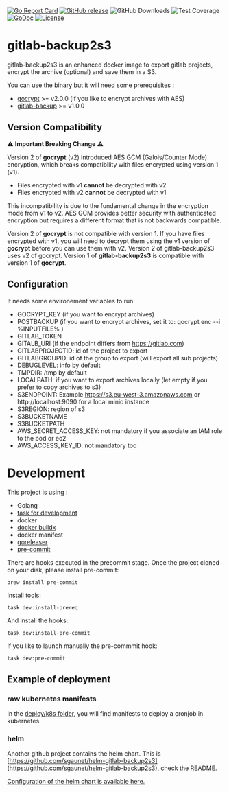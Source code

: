 [![Go Report Card](https://goreportcard.com/badge/github.com/sgaunet/gitlab-backup2s3)](https://goreportcard.com/report/github.com/sgaunet/gitlab-backup2s3)
[![GitHub release](https://img.shields.io/github/release/sgaunet/gitlab-backup2s3.svg)](https://github.com/sgaunet/gitlab-backup2s3/releases/latest)
![GitHub Downloads](https://img.shields.io/github/downloads/sgaunet/gitlab-backup2s3/total)
![Test Coverage](https://raw.githubusercontent.com/wiki/sgaunet/gitlab-backup2s3/coverage-badge.svg)
[![GoDoc](https://godoc.org/github.com/sgaunet/gitlab-backup2s3?status.svg)](https://godoc.org/github.com/sgaunet/gitlab-backup2s3)
[![License](https://img.shields.io/github/license/sgaunet/gitlab-backup2s3.svg)](LICENSE)

# gitlab-backup2s3

gitlab-backup2s3 is an enhanced docker image to export gitlab projects, encrypt the archive (optional) and save them in a S3.

You can use the binary but it will need some prerequisites :

* [gocrypt](https://github.com/sgaunet/gocrypt) >= v2.0.0 (if you like to encrypt archives with AES)
* [gitlab-backup](https://github.com/sgaunet/gitlab-backup) >= v1.0.0

## Version Compatibility

⚠️ **Important Breaking Change** ⚠️

Version 2 of **gocrypt** (v2) introduced AES GCM (Galois/Counter Mode) encryption, which breaks compatibility with files encrypted using version 1 (v1).

- Files encrypted with v1 **cannot** be decrypted with v2
- Files encrypted with v2 **cannot** be decrypted with v1

This incompatibility is due to the fundamental change in the encryption mode from v1 to v2. AES GCM provides better security with authenticated encryption but requires a different format that is not backwards compatible.

Version 2 of **gocrypt** is not compatible with version 1. If you have files encrypted with v1, you will need to decrypt them using the v1 version of **gocrypt** before you can use them with v2. Version 2 of gitlab-backup2s3 uses v2 of gocrypt.
Version 1 of **gitlab-backup2s3** is compatible with version 1 of **gocrypt**. 

## Configuration

It needs some environement variables to run:

* GOCRYPT_KEY (if you want to encrypt archives)
* POSTBACKUP (if you want to encrypt archives, set it to: gocrypt enc --i %INPUTFILE% )
* GITLAB_TOKEN
* GITALB_URI (if the endpoint differs from https://gitlab.com)
* GITLABPROJECTID: id of the project to export
* GITLABGROUPID: id of the group to export (will export all sub projects)
* DEBUGLEVEL: info by default
* TMPDIR: /tmp by default
* LOCALPATH: if you want to export archives locally (let empty if you prefer to copy archives to s3)
* S3ENDPOINT: Example https://s3.eu-west-3.amazonaws.com   or http://localhost:9090 for a local minio instance
* S3REGION: region of s3
* S3BUCKETNAME
* S3BUCKETPATH
* AWS_SECRET_ACCESS_KEY: not mandatory if you associate an IAM role to the pod or ec2
* AWS_ACCESS_KEY_ID: not mandatory too

# Development

This project is using :

* Golang
* [task for development](https://taskfile.dev/)
* docker
* [docker buildx](https://github.com/docker/buildx)
* docker manifest
* [goreleaser](https://goreleaser.com/)
* [pre-commit](https://pre-commit.com/)

There are hooks executed in the precommit stage. Once the project cloned on your disk, please install pre-commit:

```
brew install pre-commit
```

Install tools:

```
task dev:install-prereq
```

And install the hooks:

```
task dev:install-pre-commit
```

If you like to launch manually the pre-commmit hook:

```
task dev:pre-commit
```

## Example of deployment

### raw kubernetes manifests

In the [deploy/k8s folder](deploy/k8s/), you will find manifests to deploy a cronjob in kubernetes.

### helm

Another github project contains the helm chart. This is [https://github.com/sgaunet/helm-gitlab-backup2s3](https://github.com/sgaunet/helm-gitlab-backup2s3), check the README.

[Configuration of the helm chart is available here.](https://github.com/sgaunet/helm-gitlab-backup2s3/blob/main/charts/gitlab-backup2s3/README.md)
